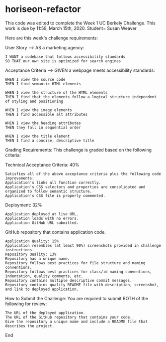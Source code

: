 # horiseon-refactor
This code was edited to complete the Week 1 UC Berkely Challenge.  This work is due by 11:59, March 15th, 2020.
Student= Susan Weaver

Here are this week's challenge requirements:

User Story --> AS a marketing agency:
  
    I WANT a codebase that follows accessibility standards
    SO THAT our own site is optimized for search engines

Acceptance Criteria --> GIVEN a webpage meets accessibility standards:
  
    WHEN I view the source code
    THEN I find semantic HTML elements

    WHEN I view the structure of the HTML elements
    THEN I find that the elements follow a logical structure independent of styling and positioning

    WHEN I view the image elements
    THEN I find accessible alt attributes

    WHEN I view the heading attributes
    THEN they fall in sequential order

    WHEN I view the title element
    THEN I find a concise, descriptive title

Grading Requirements: This challenge is graded based on the following criteria:

Technical Acceptance Criteria: 40%

    Satisfies all of the above acceptance criteria plus the following code improvements:
    Application's links all function correctly.
    Application's CSS selectors and properties are consolidated and organized to follow semantic structure.
    Application's CSS file is properly commented.

Deployment: 32%

    Application deployed at live URL.
    Application loads with no errors.
    Application GitHub URL submitted.

GitHub repository that contains application code.

    Application Quality: 15%
    Application resembles (at least 90%) screenshots provided in challenge instructions.
    Repository Quality: 13%
    Repository has a unique name.
    Repository follows best practices for file structure and naming conventions.
    Repository follows best practices for class/id naming conventions, indentation, quality comments, etc.
    Repository contains multiple descriptive commit messages.
    Repository contains quality README file with description, screenshot, and link to deployed application.

How to Submit the Challenge: You are required to submit BOTH of the following for review:

    The URL of the deployed application.
    The URL of the GitHub repository that contains your code.
    Give the repository a unique name and include a README file that describes the project.

End 
